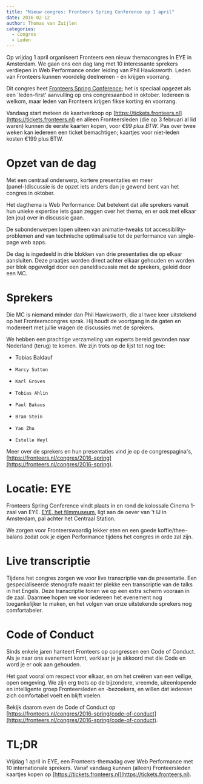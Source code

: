 ```yaml
---
title: "Nieuw congres: Fronteers Spring Conference op 1 april"
date: 2016-02-12
author: Thomas van Zuijlen
categories: 
  - Congres
  - Leden
---
```

Op vrijdag 1 april organiseert Fronteers een nieuw themacongres in EYE in Amsterdam. We gaan ons een dag lang met 10 interessante sprekers verdiepen in Web Performance onder leiding van Phil Hawksworth. Leden van Fronteers kunnen voordelig deelnemen - én krijgen voorrang.



Dit congres heet [Fronteers Spring Conference](https://fronteers.nl/congres/2016-spring); het is speciaal opgezet als een 'leden-first' aanvulling op ons congresaanbod in oktober. Iedereen is welkom, maar leden van Fronteers krijgen fikse korting én voorrang.

Vandaag start meteen de kaartverkoop op [https://tickets.fronteers.nl](https://tickets.fronteers.nl) en alleen Fronteersleden (die op 3 februari al lid waren) kunnen de eerste kaarten kopen, voor *€99 plus BTW*. Pas over twee weken kan iedereen een ticket bemachtigen; kaartjes voor niet-leden kosten €199 plus BTW.

# Opzet van de dag

Met een centraal onderwerp, kortere presentaties en meer (panel-)discussie is de opzet iets anders dan je gewend bent van het congres in oktober.

Het dagthema is Web Performance: Dat betekent dat alle sprekers vanuit hun unieke expertise iets gaan zeggen over het thema, en er ook met elkaar (en jou) over in discussie gaan.

De subonderwerpen lopen uiteen van animatie-tweaks tot accessibility-problemen and van technische optimalisatie tot de performance van single-page web apps.

De dag is ingedeeld in drie blokken van drie presentaties die op elkaar aansluiten. Deze praatjes worden direct achter elkaar gehouden en worden per blok opgevolgd door een paneldiscussie met de sprekers, geleid door een MC.

# Sprekers

Die MC is niemand minder dan Phil Hawksworth, die al twee keer uitstekend op het Fronteerscongres sprak. Hij houdt de voortgang in de gaten en modereert met jullie vragen de discussies met de sprekers.

We hebben een prachtige verzameling van experts bereid gevonden naar Nederland (terug) te komen. We zijn trots op de lijst tot nog toe:

* Tobias Baldauf
*     Marcy Sutton
*     Karl Groves
*     Tobias Ahlin
*     Paul Bakaus
*     Bram Stein
*     Yan Zhu
*     Estelle Weyl

Meer over de sprekers en hun presentaties vind je op de congrespagina's, [https://fronteers.nl/congres/2016-spring](https://fronteers.nl/congres/2016-spring).

# Locatie: EYE

Fronteers Spring Conference vindt plaats in en rond de kolossale Cinema 1-zaal van EYE. [EYE, het filmmuseum](https://www.eyefilm.nl/), ligt aan de oever van 't IJ in Amsterdam, pal achter het Centraal Station.

We zorgen voor Fronteerswaardig lekker eten en een goede koffie/thee-balans zodat ook je eigen Performance tijdens het congres in orde zal zijn.

# Live transcriptie

Tijdens het congres zorgen we voor live transcriptie van de presentatie. Een gespecialiseerde stenografe maakt ter plekke een transcriptie van de talks in het Engels. Deze transcriptie tonen we op een extra scherm vooraan in de zaal. Daarmee hopen we voor iedereen het evenement nog toegankelijker te maken, en het volgen van onze uitstekende sprekers nog comfortabeler.

# Code of Conduct

Sinds enkele jaren hanteert Fronteers op congressen een Code of Conduct. Als je naar ons evenement komt, verklaar je je akkoord met die Code en word je er ook aan gehouden.

Het gaat vooral om respect voor elkaar, en om het creëren van een veilige, open omgeving. We zijn erg trots op de bijzondere, vreemde, uiteenlopende en intelligente groep Fronteersleden en -bezoekers, en willen dat iedereen zich comfortabel voelt en blijft voelen.

Bekijk daarom even de Code of Conduct op [https://fronteers.nl/congres/2016-spring/code-of-conduct](https://fronteers.nl/congres/2016-spring/code-of-conduct).

# TL;DR

Vrijdag 1 april in EYE, een Fronteers-themadag over Web Performance met 10 internationale sprekers. Vanaf vandaag kunnen (alleen) Fronteersleden kaartjes kopen op [https://tickets.fronteers.nl](https://tickets.fronteers.nl).
